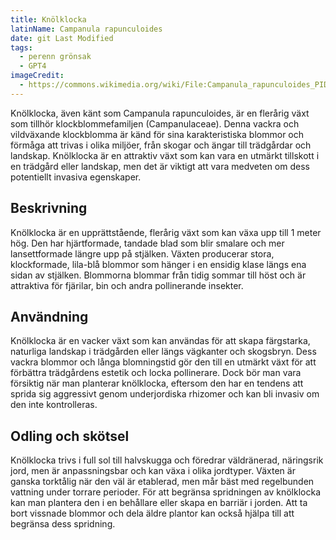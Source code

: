 ```yaml
---
title: Knölklocka
latinName: Campanula rapunculoides
date: git Last Modified
tags:
  - perenn grönsak
  - GPT4
imageCredit:
  - https://commons.wikimedia.org/wiki/File:Campanula_rapunculoides_PID1774-1.jpg
---
```


Knölklocka, även känt som Campanula rapunculoides, är en flerårig växt som tillhör klockblommefamiljen (Campanulaceae). Denna vackra och vildväxande klockblomma är känd för sina karakteristiska blommor och förmåga att trivas i olika miljöer, från skogar och ängar till trädgårdar och landskap. Knölklocka är en attraktiv växt som kan vara en utmärkt tillskott i en trädgård eller landskap, men det är viktigt att vara medveten om dess potentiellt invasiva egenskaper.

## Beskrivning

Knölklocka är en upprättstående, flerårig växt som kan växa upp till 1 meter hög. Den har hjärtformade, tandade blad som blir smalare och mer lansettformade längre upp på stjälken. Växten producerar stora, klockformade, lila-blå blommor som hänger i en ensidig klase längs ena sidan av stjälken. Blommorna blommar från tidig sommar till höst och är attraktiva för fjärilar, bin och andra pollinerande insekter.

## Användning

Knölklocka är en vacker växt som kan användas för att skapa färgstarka, naturliga landskap i trädgården eller längs vägkanter och skogsbryn. Dess vackra blommor och långa blomningstid gör den till en utmärkt växt för att förbättra trädgårdens estetik och locka pollinerare. Dock bör man vara försiktig när man planterar knölklocka, eftersom den har en tendens att sprida sig aggressivt genom underjordiska rhizomer och kan bli invasiv om den inte kontrolleras.

## Odling och skötsel

Knölklocka trivs i full sol till halvskugga och föredrar väldränerad, näringsrik jord, men är anpassningsbar och kan växa i olika jordtyper. Växten är ganska torktålig när den väl är etablerad, men mår bäst med regelbunden vattning under torrare perioder. För att begränsa spridningen av knölklocka kan man plantera den i en behållare eller skapa en barriär i jorden. Att ta bort vissnade blommor och dela äldre plantor kan också hjälpa till att begränsa dess spridning.
